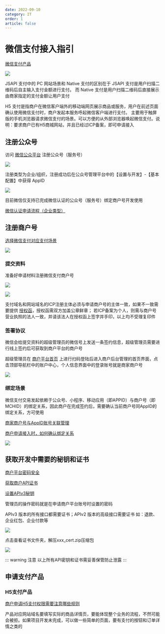 ```yaml
---
date: 2022-09-10
category: IT
order: 1
article: false
---
```


# 微信支付接入指引

<!-- more -->

[微信支付产品](https://pay.weixin.qq.com/static/product/product_index.shtml)

![](https://img.sherry4869.com/blog/it/java/intermediate/pay/weixin/payment-guidelines/img.png)

JSAPI 支付中的 PC 网站场景和 Native 支付的区别在于 JSAPI 支付是用户扫描二维码后自主输入支付金额进行支付。 
而 Native 支付是用户扫描二维码后直接展示由商家指定的支付金额让用户支付

H5 支付是指商户在微信客户端外的移动端网页展示商品或服务，用户在前述页面确认使用微信支付时，商户发起本服务呼起微信客户端进行支付。
主要用于触屏版的手机浏览器请求微信支付的场景。可以方便的从外部浏览器唤起微信支付。说明：要求商户已有H5商城网站，并且已经过ICP备案，即可申请接入

## 注册公众号

访问 [微信公众平台](https://mp.weixin.qq.com) 注册公众号（服务号）

![](https://img.sherry4869.com/blog/it/java/intermediate/pay/weixin/payment-guidelines/img_1.png)

注册类型为企业/组织，注册成功后在公众号管理平台中的【设置与开发】-【基本配置】中获得 AppID

![](https://img.sherry4869.com/blog/it/java/intermediate/pay/weixin/payment-guidelines/img_2.png)

目前微信仅支持已完成微信认证的公众号（服务号）绑定商户号开发使用

 [微信认证申请流程（企业类型）](https://kf.qq.com/faq/161220Brem2Q161220uUjERB.html)

## 注册商户号

[选择微信支付对应支付场景](https://pay.weixin.qq.com/static/applyment_guide/applyment_index.shtml)

![](https://img.sherry4869.com/blog/it/java/intermediate/pay/weixin/payment-guidelines/img_3.png)

### 提交资料

准备好申请材料注册微信支付商户号

![](https://img.sherry4869.com/blog/it/java/intermediate/pay/weixin/payment-guidelines/img_4.png)

![](https://img.sherry4869.com/blog/it/java/intermediate/pay/weixin/payment-guidelines/img_5.png)

支付域名和网站域名的ICP注册主体必须与申请商户号的主体一致，如果不一致需要提供 [授权函](https://kf.qq.com/faq/180315EZjIfe180315JFFVVr.html)，授权函需双方加盖公章鲜章； 若ICP备案为个人，则需与商户号营业执照的法人一致，并请该法人在授权函上签字并手印，以上均不受理复印件

### 签署协议

微信会给提交资料的超级管理员的微信号上发送一条签约信息，超级管理员需要进行线上签约后可获取到商户平台的商户号

超级管理员在 [商户平台首页](https://pay.weixin.qq.com/) 上进行扫码登陆后进入商户后台管理的首页界面，点击顶部导航栏中的账户中心，个人信息界面中的登录账号就是商家商户号

![](https://img.sherry4869.com/blog/it/java/intermediate/pay/weixin/payment-guidelines/img_6.png)

### 绑定场景

微信支付交易发起依赖于公众号、小程序、移动应用（即APPID）与商户号（即MCHID）的绑定关系，因此商户在完成签约后，需要确认当前商户号同AppID的绑定关系，方可使用

[商家商户号与AppID账号关联管理](https://kf.qq.com/faq/1801116VJfua1801113QVNVz.html)

[商户申请接入时，如何确认绑定关系](https://kf.qq.com/faq/180910QZzmaE180910vQJfIB.html)

![](https://img.sherry4869.com/blog/it/java/intermediate/pay/weixin/payment-guidelines/img_7.png)

## 获取开发中需要的秘钥和证书

[商户平台密码安全](https://kf.qq.com/faq/161222RNRFFN161222VVb6ba.html)

[获取商户API证书](https://kf.qq.com/faq/161222NneAJf161222U7fARv.html)

[设置APIv3秘钥](https://kf.qq.com/faq/180830E36vyQ180830AZFZvu.html)

管理员的操作密码就是在申请商户平台账号时设置的密码

APIv3 版本的所有接口都需要证书；APIv2 版本的高级接口需要证书 如：退款、企业红包、企业付款等

![](https://img.sherry4869.com/blog/it/java/intermediate/pay/weixin/payment-guidelines/img_8.png)

点击查看证书文件夹，解压xxx_cert.zip压缩包

![](https://img.sherry4869.com/blog/it/java/intermediate/pay/weixin/payment-guidelines/img_9.png)

::: warning 注意
以上所有API密钥和证书需妥善保管防止泄露
:::

## 申请支付产品

### H5支付产品

[商户申请H5支付权限需要注意哪些规则](https://kf.qq.com/faq/211124JbyEFj211124aeY77F.html)

产品对应网站域名要填写实际的商品详情页，要能体现整个业务的流程，不然可能会被拒。如果项目开发未完成，可以做一些简单的页面，要有支付的按钮和订单详情之类的